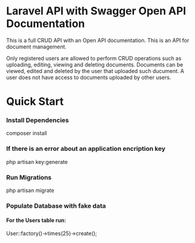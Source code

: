 # Laravel API with Swagger Open API Documentation
This is a full CRUD API with an Open API documentation. This is an API for document management.

Only registered users are allowed to perform CRUD operations such as uploading, editing, viewing and deleting documents.
Documents can be viewed, edited and deleted by the user that uploaded such ducument. A user does not have access to documents uploaded by other users.

# Quick Start
### Install Dependencies
composer install

### If there is an error about an application encription key
php artisan key:generate

### Run Migrations
php artisan migrate

### Populate Database with fake data
#### For the Users table run:
User::factory()->times(25)->create();
